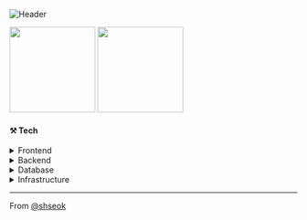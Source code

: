 ![Header](https://capsule-render.vercel.app/api?type=waving&height=200&text=%20Frontend%20Developer&fontAlign=50&fontAlignY=40&color=gradient)

<div align="start">
<img width height = "150" src ="https://github-readme-stats.vercel.app/api?username=shseok&show_icons=true">
<img width height = "150" src ="https://github-readme-stats.vercel.app/api/top-langs/?username=shseok&layout=compact">
</div>

#### ⚒️ Tech 
<details>
<summary>Frontend</summary>
<img src="https://img.shields.io/badge/html5-E34F26?style=for-the-badge&logo=html5&logoColor=white">
<img src="https://img.shields.io/badge/css3-1572B6?style=for-the-badge&logo=css3&logoColor=white">
<img src="https://img.shields.io/badge/sass-CC6699?style=for-the-badge&logo=sass&logoColor=white">
<img src="https://img.shields.io/badge/styled components-DB7093?style=for-the-badge&logo=styled-components&logoColor=white">
<img src="https://img.shields.io/badge/javascript-F7DF1E?style=for-the-badge&logo=javascript&logoColor=black">
<img src="https://img.shields.io/badge/typescript-3178C6?style=for-the-badge&logo=typescript&logoColor=white">
<img src="https://img.shields.io/badge/react-61DAFB?style=for-the-badge&logo=react&logoColor=black">
<img src="https://img.shields.io/badge/next.js-000000?style=for-the-badge&logo=next.js&logoColor=white">
<img src="https://img.shields.io/badge/react native-61DAFB?style=for-the-badge&logo=react&logoColor=black">
<img src="https://img.shields.io/badge/flutter-02569B?style=for-the-badge&logo=flutter&logoColor=white">
</details>
<details>
<summary>Backend</summary>
<img src="https://img.shields.io/badge/express-000000?style=for-the-badge&logo=express&logoColor=white">
<img src="https://img.shields.io/badge/fastify-000000?style=for-the-badge&logo=fastify&logoColor=white">
<img src="https://img.shields.io/badge/php-777BB4?style=for-the-badge&logo=php&logoColor=white">
</details>
<details>
<summary>Database</summary>
<img src="https://img.shields.io/badge/mysql-4479A1?style=for-the-badge&logo=mysql&logoColor=white">
<img src="https://img.shields.io/badge/sqlite-003B57?style=for-the-badge&logo=sqlite&logoColor=white">
<img src="https://img.shields.io/badge/postgresql-4169E1?style=for-the-badge&logo=postgresql&logoColor=white">
<img src="https://img.shields.io/badge/firebase-FFCA28?style=for-the-badge&logo=firebase&logoColor=white">
<img src="https://img.shields.io/badge/mongodb-47A248?style=for-the-badge&logo=mongodb&logoColor=white">
<img src="https://img.shields.io/badge/prisma-2D3748?style=for-the-badge&logo=prisma&logoColor=white">
</details>
<details>
<summary>Infrastructure</summary>
<img src="https://img.shields.io/badge/aws ec2-FF9900?style=for-the-badge&logo=amazonec2&logoColor=black">
<img src="https://img.shields.io/badge/amazon ecr-FF9900?style=for-the-badge&logo=amazonecs&logoColor=black">
<img src="https://img.shields.io/badge/amazon ecs-FF9900?style=for-the-badge&logo=amazonecs&logoColor=black">
<img src="https://img.shields.io/badge/docker-2496ED?style=for-the-badge&logo=docker&logoColor=white">
<img src="https://img.shields.io/badge/terraform-7B42BC?style=for-the-badge&logo=terraform&logoColor=white">
<img src="https://img.shields.io/badge/github actions-2088FF?style=for-the-badge&logo=githubactions&logoColor=white">
<img src="https://img.shields.io/badge/cloudflare-F38020?style=for-the-badge&logo=cloudflare&logoColor=white">
<img src="https://img.shields.io/badge/vercel-000000?style=for-the-badge&logo=vercel&logoColor=white">
</details>
    
<!-- [![shseok's github stats](https://github-readme-stats.vercel.app/api?username=shseok&count_private=true&show_icons=true)](https://github.com/anuraghazra/github-readme-stats) -->

    
---
From [@shseok](https://github.com/shseok)

